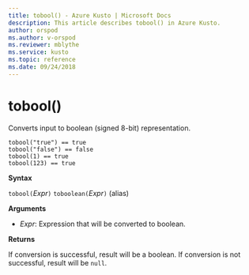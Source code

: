 ```yaml
---
title: tobool() - Azure Kusto | Microsoft Docs
description: This article describes tobool() in Azure Kusto.
author: orspod
ms.author: v-orspod
ms.reviewer: mblythe
ms.service: kusto
ms.topic: reference
ms.date: 09/24/2018
---
```

# tobool()

Converts input to boolean (signed 8-bit) representation.

    tobool("true") == true
    tobool("false") == false
    tobool(1) == true
    tobool(123) == true

**Syntax**

`tobool(`*Expr*`)`
`toboolean(`*Expr*`)` (alias)

**Arguments**

* *Expr*: Expression that will be converted to boolean. 

**Returns**

If conversion is successful, result will be a boolean.
If conversion is not successful, result will be `null`.
 